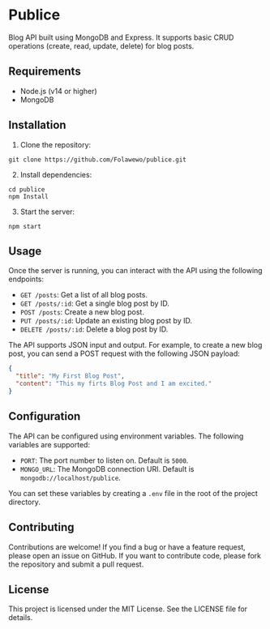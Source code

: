 # Publice

Blog API built using MongoDB and Express. It supports basic CRUD operations (create, read, update, delete) for blog posts.

## Requirements

- Node.js (v14 or higher)
- MongoDB

## Installation

1. Clone the repository:

```
git clone https://github.com/Folawewo/publice.git
```

2. Install dependencies:

```
cd publice
npm Install
```

3. Start the server:

```
npm start
```

## Usage

Once the server is running, you can interact with the API using the following endpoints:

- `GET /posts`: Get a list of all blog posts.
- `GET /posts/:id`: Get a single blog post by ID.
- `POST /posts`: Create a new blog post.
- `PUT /posts/:id`: Update an existing blog post by ID.
- `DELETE /posts/:id`: Delete a blog post by ID.

The API supports JSON input and output. For example, to create a new blog post, you can send a POST request with the following JSON payload:

```json
{
  "title": "My First Blog Post",
  "content": "This my firts Blog Post and I am excited."
}
```

## Configuration

The API can be configured using environment variables. The following variables are supported:

- `PORT`: The port number to listen on. Default is `5000`.
- `MONGO_URL`: The MongoDB connection URI. Default is `mongodb://localhost/publice`.

You can set these variables by creating a `.env` file in the root of the project directory.

## Contributing

Contributions are welcome! If you find a bug or have a feature request, please open an issue on GitHub. If you want to contribute code, please fork the repository and submit a pull request.

## License

This project is licensed under the MIT License. See the LICENSE file for details.
